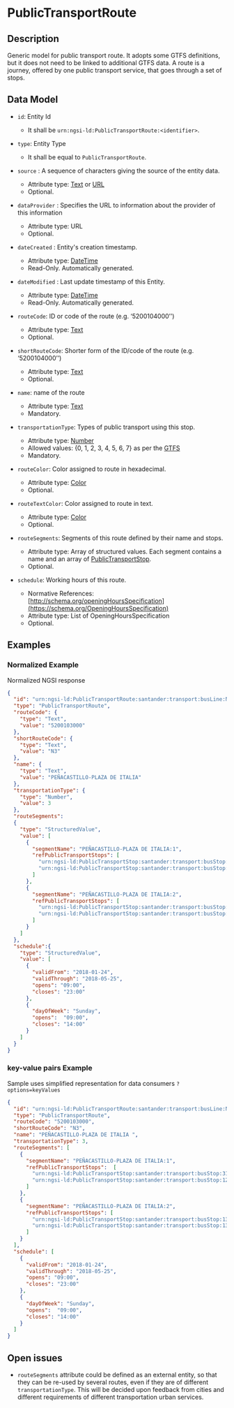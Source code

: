# PublicTransportRoute

## Description

Generic model for public transport route. It adopts some GTFS definitions, but it does not need to be linked to additional GTFS data. A route is a journey, offered by one public transport service, that goes through a set of stops.

## Data Model

+ `id`: Entity Id
  + It shall be `urn:ngsi-ld:PublicTransportRoute:<identifier>`.

+ `type`: Entity Type
  + It shall be equal to `PublicTransportRoute`.

+ `source` : A sequence of characters giving the source of the entity data.
  + Attribute type: [Text](https://schema.org/Text) or [URL](https://schema.org/URL)
  + Optional.

+ `dataProvider` : Specifies the URL to information about the provider of this
  information
  + Attribute type: URL
  + Optional.

+ `dateCreated` : Entity's creation timestamp.
  + Attribute type: [DateTime](https://schema.org/DateTime)
  + Read-Only. Automatically generated.

+ `dateModified` : Last update timestamp of this Entity.
  + Attribute type: [DateTime](https://schema.org/DateTime)
  + Read-Only. Automatically generated.  

+ `routeCode`: ID or code of the route (e.g. ‘5200104000’’)
  + Attribute type: [Text](https://schema.org/Text)
  + Optional.

+ `shortRouteCode`: Shorter form of the ID/code of the route (e.g. ‘5200104000’’)
  + Attribute type: [Text](https://schema.org/Text)
  + Optional.

+ `name`: name of the route
  + Attribute type: [Text](https://schema.org/Text)
  + Mandatory.

+ `transportationType`: Types of public transport using this stop.
  + Attribute type: [Number](https://schema.org/Number)
  + Allowed values: {0, 1, 2, 3, 4, 5, 6, 7} as per the [GTFS](https://developers.google.com/transit/gtfs/reference/#routestxt)
  + Mandatory.

+ `routeColor`: Color assigned to route in hexadecimal.
  + Attribute type: [Color](https://schema.org/color)
  + Optional. 

+ `routeTextColor`: Color assigned to route in text.
  + Attribute type: [Color](https://schema.org/color)
  + Optional. 

+ `routeSegments`: Segments of this route defined by their name and stops.
  + Attribute type: Array of structured values. Each segment contains a name and an array of [PublicTransportStop](https://gitlab.com/synchronicity-iot/synchronicity-data-models/blob/master/UrbanMobility/PublicTransportStop/doc/spec.md).
  + Optional.

+ `schedule`: Working hours of this route.
  + Normative References: [http://schema.org/openingHoursSpecification](https://schema.org/OpeningHoursSpecification)
  + Attribute type: List of OpeningHoursSpecification
  + Optional.

## Examples

### Normalized Example

Normalized NGSI response 

```json
{
  "id": "urn:ngsi-ld:PublicTransportRoute:santander:transport:busLine:N3",
  "type": "PublicTransportRoute",
  "routeCode": {
    "type": "Text",
    "value": "5200103000"
  },
  "shortRouteCode": {
    "type": "Text",
    "value": "N3"
  },
  "name": {
    "type": "Text",
    "value": "PEÑACASTILLO-PLAZA DE ITALIA"
  },
  "transportationType": {
    "type": "Number",
    "value": 3
  },
  "routeSegments": 
  {
    "type": "StructuredValue",
    "value": [
      {
        "segmentName": "PEÑACASTILLO-PLAZA DE ITALIA:1",
        "refPublicTransportStops": [
          "urn:ngsi-ld:PublicTransportStop:santander:transport:busStop:311",
          "urn:ngsi-ld:PublicTransportStop:santander:transport:busStop:129"
        ]
      }, 
      {
        "segmentName": "PEÑACASTILLO-PLAZA DE ITALIA:2",
        "refPublicTransportStops": [
          "urn:ngsi-ld:PublicTransportStop:santander:transport:busStop:130",
          "urn:ngsi-ld:PublicTransportStop:santander:transport:busStop:131"
        ]
      }
    ]
  },
  "schedule":{
    "type": "StructuredValue",
    "value": [
      {
        "validFrom": "2018-01-24",
        "validThrough": "2018-05-25",
        "opens": "09:00",
        "closes": "23:00"
      },
      {
        "dayOfWeek": "Sunday",
        "opens":  "09:00",
        "closes": "14:00"      
      }
    ]
  }  
}
```

### key-value pairs Example

Sample uses simplified representation for data consumers `?options=keyValues`

```json
{
  "id": "urn:ngsi-ld:PublicTransportRoute:santander:transport:busLine:N3",
  "type": "PublicTransportRoute",
  "routeCode": "5200103000",
  "shortRouteCode": "N3",
  "name": "PEÑACASTILLO-PLAZA DE ITALIA ",
  "transportationType": 3,
  "routeSegments": [
    {
      "segmentName": "PEÑACASTILLO-PLAZA DE ITALIA:1",
      "refPublicTransportStops":  [
        "urn:ngsi-ld:PublicTransportStop:santander:transport:busStop:311",
        "urn:ngsi-ld:PublicTransportStop:santander:transport:busStop:129"
      ]
    },
    {
      "segmentName": "PEÑACASTILLO-PLAZA DE ITALIA:2",
      "refPublicTransportStops": [
        "urn:ngsi-ld:PublicTransportStop:santander:transport:busStop:130",
        "urn:ngsi-ld:PublicTransportStop:santander:transport:busStop:131"
      ]
    }
  ],
  "schedule": [
    {
      "validFrom": "2018-01-24",
      "validThrough": "2018-05-25",
      "opens": "09:00",
      "closes": "23:00"
    },
    {
      "dayOfWeek": "Sunday",
      "opens":  "09:00",
      "closes": "14:00"      
    }
  ]  
}
```

## Open issues

  + ``routeSegments`` attribute could be defined as an external entity, so that they can be re-used by several routes, even if they are of different `transportationType`. This will be decided upon feedback from cities and different requirements of different transportation urban services. 
  